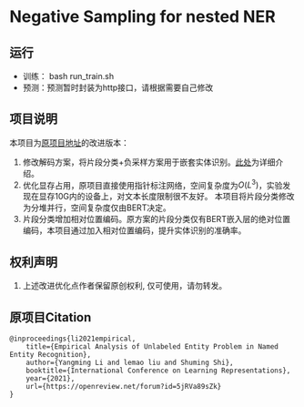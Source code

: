 # Negative Sampling for nested NER

## 运行
+ 训练： bash run_train.sh
+ 预测：预测暂时封装为http接口，请根据需要自己修改

## 项目说明
本项目为[原项目地址](https://github.com/LeePleased/NegSampling-NER)的改进版本：
1. 修改解码方案，将片段分类+负采样方案用于嵌套实体识别。[此处](https://zhuanlan.zhihu.com/p/378684128)为详细介绍。
2. 优化显存占用，原项目直接使用指针标注网络，空间复杂度为$O(L^3)$，实验发现在显存10G内的设备上，对文本长度限制很不友好。
本项目将片段分类修改为分堆并行，空间复杂度仅由BERT决定。
3. 片段分类增加相对位置编码。原方案的片段分类仅有BERT嵌入层的绝对位置编码，本项目通过加入相对位置编码，提升实体识别的准确率。

## 权利声明
1. 上述改进优化点作者保留原创权利, 仅可使用，请勿转发。

## 原项目Citation
```
@inproceedings{li2021empirical,
    title={Empirical Analysis of Unlabeled Entity Problem in Named Entity Recognition},
    author={Yangming Li and lemao liu and Shuming Shi},
    booktitle={International Conference on Learning Representations},
    year={2021},
    url={https://openreview.net/forum?id=5jRVa89sZk}
}
```
